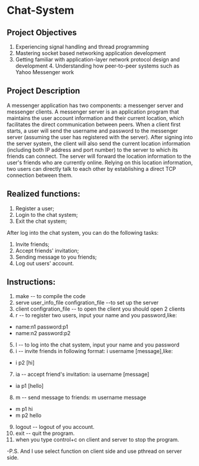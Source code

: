 # Chat-System
## Project Objectives
1. Experiencing signal handling and thread programming
2. Mastering socket based networking application development
3. Getting familiar with application-layer network protocol design and development 4. Understanding how peer-to-peer systems such as Yahoo Messenger work




## Project Description
A messenger application has two components: a messenger server and messenger clients. A messenger server is an application program that maintains the user account information and their current location, which facilitates the direct communication between peers. When a client first starts, a user will send the username and password to the messenger server (assuming the user has registered with the server). After signing into the server system, the client will also send the current location information (including both IP address and port number) to the server to which its friends can connect. The server will forward the location information to the user's friends who are currently online. Relying on this location information, two users can directly talk to each other by establishing a direct TCP connection between them.

## Realized functions:

1. Register a user;
2. Login to the chat system;
3. Exit the chat system;


After log into the chat system, you can do the following tasks:
1. Invite friends;
2. Accept friends' invitation;
3. Sending message to you friends;
4. Log out users' account.

## Instructions:
1. make --  to compile the code
2. serve user_info_file configration_file --to set up the server
3. client configration_file  -- to open the client you should open 2 clients
4. r -- to register two users, input your name and you password,like:
  - name:n1 password:p1
  - name:n2 password:p2
5. l -- to log into the chat system, input your name and you password
6. i -- invite friends in following format:  i username [message],like:
  - i p2 [hi]
7. ia -- accept friend's invitation: ia username [message]
  - ia p1 [hello]
8. m -- send message to friends: m username message
  - m p1 hi
  - m p2 hello
9. logout -- logout of you account.
10. exit -- quit the program.
11. when you type control+c on client and server to stop the program.

-P.S. And I use select function on client side and use pthread on server side.
